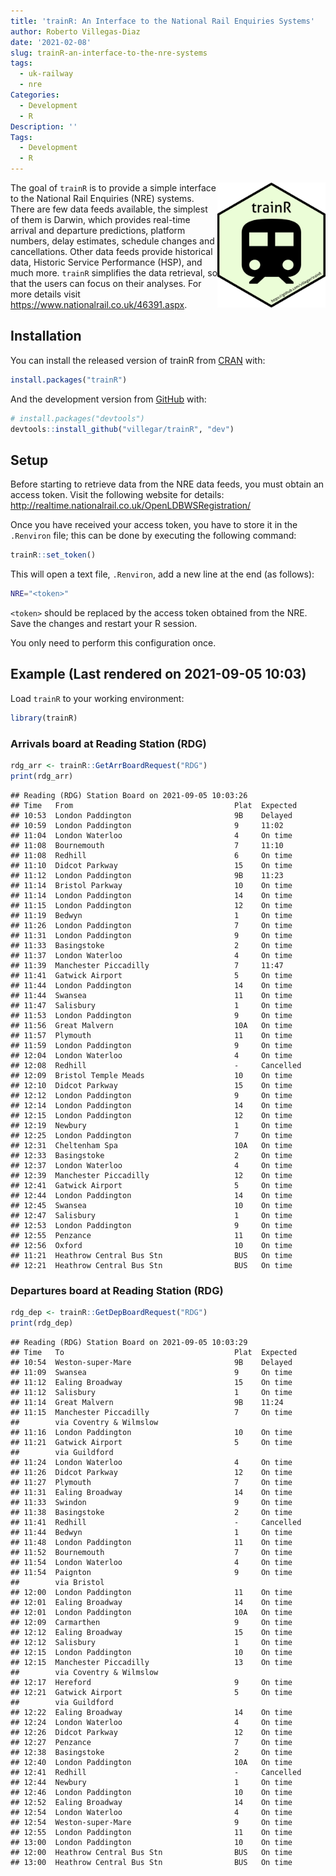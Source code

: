 ```yaml
---
title: 'trainR: An Interface to the National Rail Enquiries Systems'
author: Roberto Villegas-Diaz
date: '2021-02-08'
slug: trainR-an-interface-to-the-nre-systems
tags:
  - uk-railway
  - nre
Categories:
  - Development
  - R
Description: ''
Tags:
  - Development
  - R
---
```


<img src="https://raw.githubusercontent.com/villegar/trainR/main/inst/images/logo.png" alt="logo" align="right" height=200px/>

The goal of `trainR` is to provide a simple interface to the 
National Rail Enquiries (NRE) systems. There are few data feeds 
available, the simplest of them is Darwin, which provides real-time 
arrival and departure predictions, platform numbers, delay estimates, 
schedule changes and cancellations. Other data feeds provide historical 
data, Historic Service Performance (HSP), and much more. `trainR` 
simplifies the data retrieval, so that the users can focus on their 
analyses. For more details visit 
https://www.nationalrail.co.uk/46391.aspx.

## Installation

You can install the released version of trainR from [CRAN](https://CRAN.R-project.org) with:

``` r
install.packages("trainR")
```

And the development version from [GitHub](https://github.com/) with:

``` r
# install.packages("devtools")
devtools::install_github("villegar/trainR", "dev")
```

## Setup
Before starting to retrieve data from the NRE data feeds, you must obtain an access token. 
Visit the following website for details: http://realtime.nationalrail.co.uk/OpenLDBWSRegistration/

Once you have received your access token, you have to store it in the `.Renviron` file; this can be 
done by executing the following command:


```r
trainR::set_token()
```

This will open a text file, `.Renviron`, add a new line at the end (as follows):

```bash
NRE="<token>"
```

`<token>` should be replaced by the access token obtained from the NRE. Save the changes and restart 
your R session.

You only need to perform this configuration once.

## Example (Last rendered on 2021-09-05 10:03)

Load `trainR` to your working environment:

```r
library(trainR)
```

### Arrivals board at Reading Station (RDG)


```r
rdg_arr <- trainR::GetArrBoardRequest("RDG")
print(rdg_arr)
```

```
## Reading (RDG) Station Board on 2021-09-05 10:03:26
## Time   From                                    Plat  Expected
## 10:53  London Paddington                       9B    Delayed
## 10:59  London Paddington                       9     11:02
## 11:04  London Waterloo                         4     On time
## 11:08  Bournemouth                             7     11:10
## 11:08  Redhill                                 6     On time
## 11:10  Didcot Parkway                          15    On time
## 11:12  London Paddington                       9B    11:23
## 11:14  Bristol Parkway                         10    On time
## 11:14  London Paddington                       14    On time
## 11:15  London Paddington                       12    On time
## 11:19  Bedwyn                                  1     On time
## 11:26  London Paddington                       7     On time
## 11:31  London Paddington                       9     On time
## 11:33  Basingstoke                             2     On time
## 11:37  London Waterloo                         4     On time
## 11:39  Manchester Piccadilly                   7     11:47
## 11:41  Gatwick Airport                         5     On time
## 11:44  London Paddington                       14    On time
## 11:44  Swansea                                 11    On time
## 11:47  Salisbury                               1     On time
## 11:53  London Paddington                       9     On time
## 11:56  Great Malvern                           10A   On time
## 11:57  Plymouth                                11    On time
## 11:59  London Paddington                       9     On time
## 12:04  London Waterloo                         4     On time
## 12:08  Redhill                                 -     Cancelled
## 12:09  Bristol Temple Meads                    10    On time
## 12:10  Didcot Parkway                          15    On time
## 12:12  London Paddington                       9     On time
## 12:14  London Paddington                       14    On time
## 12:15  London Paddington                       12    On time
## 12:19  Newbury                                 1     On time
## 12:25  London Paddington                       7     On time
## 12:31  Cheltenham Spa                          10A   On time
## 12:33  Basingstoke                             2     On time
## 12:37  London Waterloo                         4     On time
## 12:39  Manchester Piccadilly                   12    On time
## 12:41  Gatwick Airport                         5     On time
## 12:44  London Paddington                       14    On time
## 12:45  Swansea                                 10    On time
## 12:47  Salisbury                               1     On time
## 12:53  London Paddington                       9     On time
## 12:55  Penzance                                11    On time
## 12:56  Oxford                                  10    On time
## 11:21  Heathrow Central Bus Stn                BUS   On time
## 12:21  Heathrow Central Bus Stn                BUS   On time
```

### Departures board at Reading Station (RDG)


```r
rdg_dep <- trainR::GetDepBoardRequest("RDG")
print(rdg_dep)
```

```
## Reading (RDG) Station Board on 2021-09-05 10:03:29
## Time   To                                      Plat  Expected
## 10:54  Weston-super-Mare                       9B    Delayed
## 11:09  Swansea                                 9     On time
## 11:12  Ealing Broadway                         15    On time
## 11:12  Salisbury                               1     On time
## 11:14  Great Malvern                           9B    11:24
## 11:15  Manchester Piccadilly                   7     On time
##        via Coventry & Wilmslow                 
## 11:16  London Paddington                       10    On time
## 11:21  Gatwick Airport                         5     On time
##        via Guildford                           
## 11:24  London Waterloo                         4     On time
## 11:26  Didcot Parkway                          12    On time
## 11:27  Plymouth                                7     On time
## 11:31  Ealing Broadway                         14    On time
## 11:33  Swindon                                 9     On time
## 11:38  Basingstoke                             2     On time
## 11:41  Redhill                                 -     Cancelled
## 11:44  Bedwyn                                  1     On time
## 11:48  London Paddington                       11    On time
## 11:52  Bournemouth                             7     On time
## 11:54  London Waterloo                         4     On time
## 11:54  Paignton                                9     On time
##        via Bristol                             
## 12:00  London Paddington                       11    On time
## 12:01  Ealing Broadway                         14    On time
## 12:01  London Paddington                       10A   On time
## 12:09  Carmarthen                              9     On time
## 12:12  Ealing Broadway                         15    On time
## 12:12  Salisbury                               1     On time
## 12:15  London Paddington                       10    On time
## 12:15  Manchester Piccadilly                   13    On time
##        via Coventry & Wilmslow                 
## 12:17  Hereford                                9     On time
## 12:21  Gatwick Airport                         5     On time
##        via Guildford                           
## 12:22  Ealing Broadway                         14    On time
## 12:24  London Waterloo                         4     On time
## 12:26  Didcot Parkway                          12    On time
## 12:27  Penzance                                7     On time
## 12:38  Basingstoke                             2     On time
## 12:40  London Paddington                       10A   On time
## 12:41  Redhill                                 -     Cancelled
## 12:44  Newbury                                 1     On time
## 12:46  London Paddington                       10    On time
## 12:52  Ealing Broadway                         14    On time
## 12:54  London Waterloo                         4     On time
## 12:54  Weston-super-Mare                       9     On time
## 12:55  London Paddington                       11    On time
## 13:00  London Paddington                       10    On time
## 12:00  Heathrow Central Bus Stn                BUS   On time
## 13:00  Heathrow Central Bus Stn                BUS   On time
```
